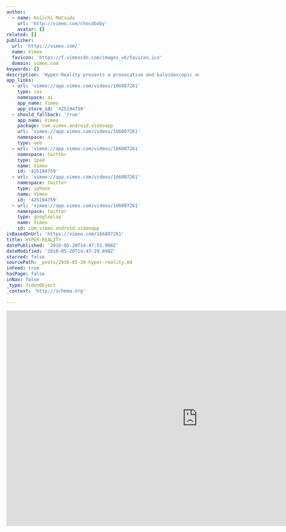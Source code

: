 ```yaml
---
author:
  - name: Keiichi Matsuda
    url: 'http://vimeo.com/chocobaby'
    avatar: {}
related: []
publisher:
  url: 'https://vimeo.com/'
  name: Vimeo
  favicon: 'https://f.vimeocdn.com/images_v6/favicon.ico'
  domain: vimeo.com
keywords: []
description: 'Hyper-Reality presents a provocative and kaleidoscopic new vision of the future, where physical and virtual realities have merged, and the city is saturated in media. If you are interested in supporting the project, sponsoring the next work or would like to find out more, please send a hello to info@km.cx.'
app_links:
  - url: 'vimeo://app.vimeo.com/videos/166807261'
    type: ios
    namespace: ai
    app_name: Vimeo
    app_store_id: '425194759'
  - should_fallback: 'true'
    app_name: Vimeo
    package: com.vimeo.android.videoapp
    url: 'vimeo://app.vimeo.com/videos/166807261'
    namespace: ai
    type: web
  - url: 'vimeo://app.vimeo.com/videos/166807261'
    namespace: twitter
    type: ipad
    name: Vimeo
    id: '425194759'
  - url: 'vimeo://app.vimeo.com/videos/166807261'
    namespace: twitter
    type: iphone
    name: Vimeo
    id: '425194759'
  - url: 'vimeo://app.vimeo.com/videos/166807261'
    namespace: twitter
    type: googleplay
    name: Vimeo
    id: com.vimeo.android.videoapp
isBasedOnUrl: 'https://vimeo.com/166807261'
title: HYPER-REALITY
datePublished: '2016-05-20T14:47:51.908Z'
dateModified: '2016-05-20T14:47:29.898Z'
starred: false
sourcePath: _posts/2016-05-20-hyper-reality.md
inFeed: true
hasPage: false
inNav: false
_type: VideoObject
_context: 'http://schema.org'

---
```

<iframe src="https://cdn.embedly.com/widgets/media.html?src=https%3A%2F%2Fplayer.vimeo.com%2Fvideo%2F166807261&amp;url=https%3A%2F%2Fvimeo.com%2F166807261&amp;image=http%3A%2F%2Fi.vimeocdn.com%2Fvideo%2F571534199_1280.jpg&amp;key=b7d04c9b404c499eba89ee7072e1c4f7&amp;type=text%2Fhtml&amp;schema=vimeo" width="1000" height="563" scrolling="no" frameborder="0" allowfullscreen="" style=""></iframe>